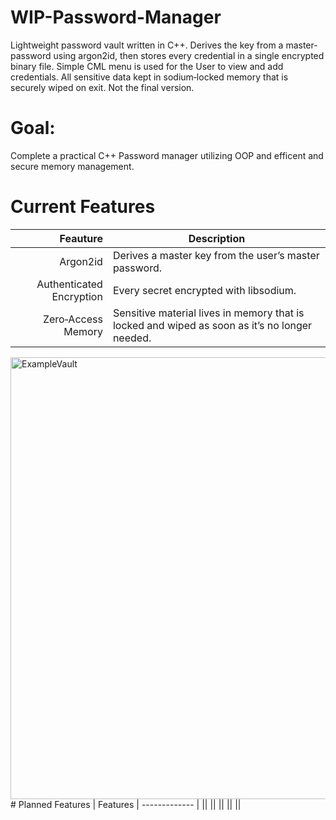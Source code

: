 # WIP-Password-Manager
Lightweight password vault written in C++. Derives the key from a master-password using argon2id, then stores every credential in a single encrypted binary file. Simple CML menu is used for the User to view and add credentials. All sensitive data kept in sodium‑locked memory that is securely wiped on exit. Not the final version. 
# Goal: 
Complete a practical C++ Password manager utilizing OOP and efficent and secure memory management.
# Current Features
| Feauture | Description |
|-----:|-----------|
|     Argon2id | Derives a master key from the user’s master password.|
|     Authenticated Encryption| Every secret encrypted with libsodium.|
|     Zero‑Access Memory| Sensitive material lives in memory that is locked and wiped as soon as it’s no longer needed.|
<img width="951" height="707" alt="ExampleVault" src="https://github.com/user-attachments/assets/d3922494-9a7f-4836-8172-aa7b01885f84" />
# Planned Features
| Features  
| ------------- |
||
||
||
||
||
